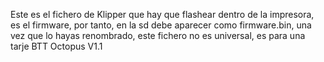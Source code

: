 Este es el fichero de Klipper que hay que flashear dentro de la impresora, es el firmware, por tanto, en la sd debe aparecer como firmware.bin, una vez que lo hayas renombrado, este fichero no es universal, es para una tarje BTT Octopus V1.1